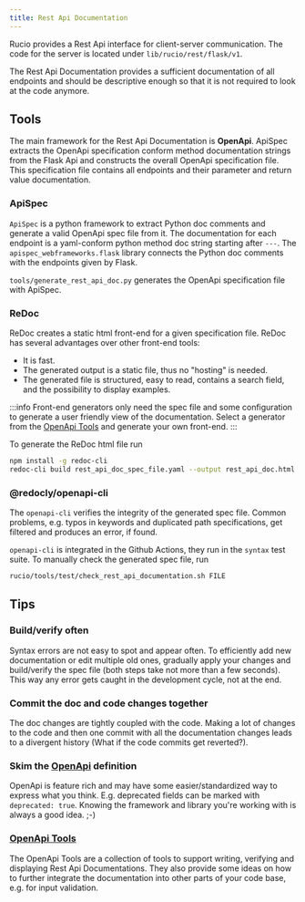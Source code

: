 ```yaml
---
title: Rest Api Documentation
---
```

Rucio provides a Rest Api interface for client-server communication. The code
for the server is located under `lib/rucio/rest/flask/v1`.

The Rest Api Documentation provides a sufficient documentation of all endpoints
and should be descriptive enough so that it is not required to look at the code
anymore.

## Tools

The main framework for the Rest Api Documentation is **OpenApi**. ApiSpec
extracts the OpenApi specification conform method documentation strings from the
Flask Api and constructs the overall OpenApi specification file. This
specification file contains all endpoints and their parameter and return value
documentation.

### ApiSpec

`ApiSpec` is a python framework to extract Python doc comments and generate a
valid OpenApi spec file from it. The documentation for each endpoint is a
yaml-conform python method doc string starting after `---`. The
`apispec_webframeworks.flask` library connects the Python doc comments with the
endpoints given by Flask.

`tools/generate_rest_api_doc.py` generates the OpenApi specification file with
ApiSpec.

### ReDoc

ReDoc creates a static html front-end for a given specification file. ReDoc has
several advantages over other front-end tools:

- It is fast.
- The generated output is a static file, thus no "hosting" is needed.
- The generated file is structured, easy to read, contains a search field, and
  the possibility to display examples.

:::info
Front-end generators only need the spec file and some configuration to generate
a user friendly view of the documentation. Select a generator from the [OpenApi
Tools](https://openapi.tools/#documentation) and generate your own front-end.
:::

To generate the ReDoc html file run

```bash
npm install -g redoc-cli
redoc-cli build rest_api_doc_spec_file.yaml --output rest_api_doc.html
```

### @redocly/openapi-cli

The `openapi-cli` verifies the integrity of the generated spec file. Common
problems, e.g. typos in keywords and duplicated path specifications, get
filtered and produces an error, if found.

`openapi-cli` is integrated in the Github Actions, they run in the `syntax` test
suite. To manually check the generated spec file, run

```bash
rucio/tools/test/check_rest_api_documentation.sh FILE
```

## Tips

### Build/verify often

Syntax errors are not easy to spot and appear often. To efficiently add new
documentation or edit multiple old ones, gradually apply your changes and
build/verify the spec file (both steps take not more than a few seconds). This
way any error gets caught in the development cycle, not at the end.

### Commit the doc and code changes together

The doc changes are tightly coupled with the code. Making a lot of changes to
the code and then one commit with all the documentation changes leads to a
divergent history (What if the code commits get reverted?).

### Skim the [OpenApi](https://swagger.io/specification/) definition

OpenApi is feature rich and may have some easier/standardized way to express
what you think. E.g. deprecated fields can be marked with `deprecated: true`.
Knowing the framework and library you're working with is always a good idea. ;-)

### [OpenApi Tools](https://openapi.tools/)

The OpenApi Tools are a collection of tools to support writing, verifying and
displaying Rest Api Documentations. They also provide some ideas on how to
further integrate the documentation into other parts of your code base, e.g. for
input validation.
